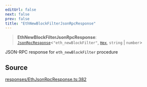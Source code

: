 ```yaml
---
editUrl: false
next: false
prev: false
title: "EthNewBlockFilterJsonRpcResponse"
---
```


> **EthNewBlockFilterJsonRpcResponse**: [`JsonRpcResponse`](/reference/jsonrpc/type-aliases/jsonrpcresponse/)\<`"eth_newBlockFilter"`, [`Hex`](/reference/utils/type-aliases/hex/), `string` \| `number`\>

JSON-RPC response for `eth_newBlockFilter` procedure

## Source

[responses/EthJsonRpcResponse.ts:382](https://github.com/evmts/tevm-monorepo/blob/main/packages/procedures-types/src/responses/EthJsonRpcResponse.ts#L382)
